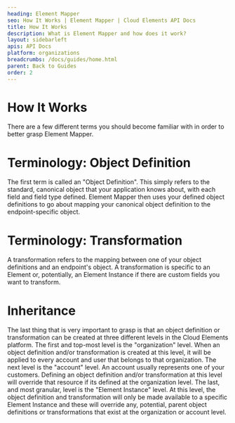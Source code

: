 ```yaml
---
heading: Element Mapper
seo: How It Works | Element Mapper | Cloud Elements API Docs
title: How It Works
description: What is Element Mapper and how does it work?
layout: sidebarleft
apis: API Docs
platform: organizations
breadcrumbs: /docs/guides/home.html
parent: Back to Guides
order: 2
---
```


# How It Works
There are a few different terms you should become familiar with in order to better grasp Element Mapper.

# Terminology: Object Definition
The first term is called an "Object Definition".  This simply refers to the standard, canonical object that your application knows about, with each field and field type defined.  Element Mapper then uses your defined object definitions to go about mapping your canonical object definition to the endpoint-specific object.  

# Terminology: Transformation
A transformation refers to the mapping between one of your object definitions and an endpoint's object.  A transformation is specific to an Element or, potentially, an Element Instance if there are custom fields you want to transform.

# Inheritance
The last thing that is very important to grasp is that an object definition or transformation can be created at three different levels in the Cloud Elements platform.  The first and top-most level is the "organization" level.  When an object definition and/or transformation is created at this level, it will be applied to every account and user that belongs to that organization.  The next level is the "account" level.  An account usually represents one of your customers.  Defining an object definition and/or transformation at this level will override that resource if its defined at the organization level.  The last, and most granular, level is the "Element Instance" level.  At this level, the object definition and transformation will only be made available to a specific Element Instance and these will override any, potential, parent object definitions or transformations that exist at the organization or account level.
